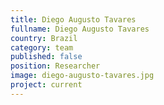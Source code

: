 ```yaml
---
title: Diego Augusto Tavares
fullname: Diego Augusto Tavares
country: Brazil
category: team
published: false
position: Researcher
image: diego-augusto-tavares.jpg
project: current
---
```

